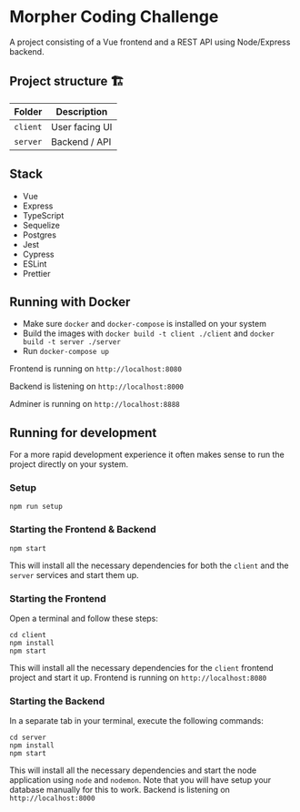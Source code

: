 # Morpher Coding Challenge

A project consisting of a Vue frontend and a REST API using Node/Express backend.

## Project structure 🏗

| Folder   | Description    |
| -------- | -------------- |
| `client` | User facing UI |
| `server` | Backend / API  |

## Stack

- Vue
- Express
- TypeScript
- Sequelize
- Postgres
- Jest
- Cypress
- ESLint
- Prettier

## Running with Docker

- Make sure `docker` and `docker-compose` is installed on your system
- Build the images with `docker build -t client ./client` and `docker build -t server ./server`
- Run `docker-compose up`

Frontend is running on `http://localhost:8080`

Backend is listening on `http://localhost:8000`

Adminer is running on `http://localhost:8888`

## Running for development

For a more rapid development experience it often makes sense to run the project directly on your system.

### Setup

```
npm run setup
```

### Starting the Frontend & Backend

```
npm start
```

This will install all the necessary dependencies for both the `client` and the `server` services and start them up.

### Starting the Frontend

Open a terminal and follow these steps:

```
cd client
npm install
npm start
```

This will install all the necessary dependencies for the `client` frontend project and start it up.
Frontend is running on `http://localhost:8080`

### Starting the Backend

In a separate tab in your terminal, execute the following commands:

```
cd server
npm install
npm start
```

This will install all the necessary dependencies and start the node application using `node` and `nodemon`.
Note that you will have setup your database manually for this to work.
Backend is listening on `http://localhost:8000`
